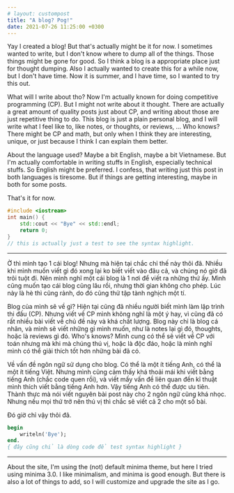 ```yaml
---
# layout: custompost
title: "A blog? Pog!"
date: 2021-07-26 11:25:00 +0300
---
```


Yay I created a blog! But that's actually might be it for now. I sometimes wanted to write, but
I don't know where to dump all of the things. Those things might be gone for good. So I think 
a blog is a appropriate place just for thought dumping. Also I actually wanted to create this
for a while now, but I don't have time. Now it is summer, and I have time, so I wanted to try
this out.

What will I write about tho? Now I'm actually known for doing competitive programming (CP). But
I might not write about it thought. There are actually a great amount of quality posts just about
CP, and writing about those are just repetitive thing to do. This blog is just a plain personal
blog, and I will write what I feel like to, like notes, or thoughts, or reviews, ... Who knows?
There might be CP and math, but only when I think they are interesting, unique, or just because
I think I can explain them better.

About the language used? Maybe a bit English, maybe a bit Vietnamese. But I'm actually comfortable in
writing stuffs in English, especially technical stuffs. So English might be preferred. I confess,
that writing just this post in both languages is tiresome. But if things are getting interesting,
 maybe in both for some posts. 

That's it for now.

```cpp
#include <iostream>
int main() {
    std::cout << "Bye" << std::endl;
    return 0;
}
// this is actually just a test to see the syntax highlight.
```

---

Ờ thì mình tạo 1 cái blog! Nhưng mà hiện tại chắc chỉ thế này thôi đã. Nhiều khi mình muốn viết
gì đó xong lại ko biết viết vào đâu cả, và chúng nó giờ đã trôi tuột đi. Nên mình nghĩ một cái 
blog là 1 nơi để viết ra những thứ ấy. Mình cũng muốn tạo cái blog cũng lâu rồi, nhưng 
thời gian không cho phép. Lúc này là hè thì cũng rảnh, do đó cũng thử tập tành nghịch một tí.

Blog của mình sẽ về gì? Hiện tại cũng đã nhiều người biết mình làm lập trình thi đấu (CP). Nhưng
viết về CP mình không nghĩ là một ý hay, vì cũng đã có rất nhiều bài viết về chủ đề này và 
khá chất lượng. Blog này chỉ là blog cá nhân, và mình sẽ viết những gì mình muốn, như là notes 
lại gì đó, thoughts, hoặc là reviews gì đó. Who's knows? Mình cung có thể sẽ viết về CP với toán
nhưng mà khi mà chúng thú vị, hoặc là độc đáo, hoặc là mình nghĩ mình có thể giải thích tốt hơn
những bài đã có.

Về vấn đề ngôn ngữ sử dụng cho blog. Có thể là một ít tiếng Anh, có thể là một ít tiếng Việt.
Nhưng mình cũng cảm thấy khá thoải mái khi viết bằng tiếng Anh (chắc code quen rồi), và viết
mấy vấn đề liên quan đến kĩ thuật mình thích viết bằng tiếng Anh hơn. Vậy tiếng Anh có thể được 
ưu tiên. Thành thực mà nói viết nguyên bài post này cho 2 ngôn ngữ cũng khá nhọc.
Nhưng nếu mọi thứ trở nên thú vị thì chắc sẽ viết cả 2 cho một số bài.

Đó giờ chỉ vậy thôi đã.

```pascal
begin
    writeln('Bye');
end.
{ đây cũng chỉ là dòng code để test syntax highlight }
```

---

About the site, I'm using the (not) default minima theme, but here I tried using minima 3.0. 
I like minimalism, and minima is good enough. But there is also a lot of things to add, so
I will customize and upgrade the site as I go.


